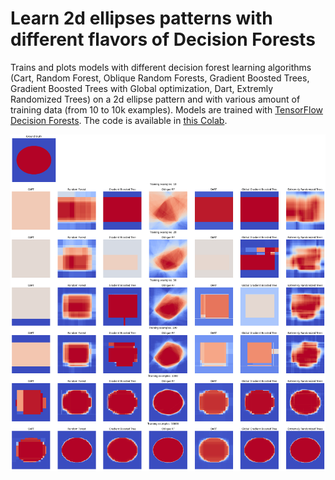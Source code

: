 # Learn 2d ellipses patterns with different flavors of Decision Forests

Trains and plots models with different decision forest learning algorithms (Cart, Random Forest, Oblique Random Forests,  Gradient Boosted Trees, Gradient Boosted Trees with Global optimization, Dart, Extremly Randomized Trees) on a 2d ellipse pattern and with various amount of training data (from 10 to 10k examples). Models are trained with [TensorFlow Decision Forests](https://github.com/tensorflow/decision-forests). The code is available in [this Colab](notebook.ipynb).

![](ellipses.png)
